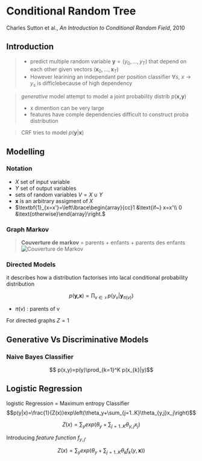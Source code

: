 # Conditional Random Tree
Charles Sutton et al., _An Introduction to Conditional Random Field_, 2010
## Introduction

> - predict multiple random variable $\textbf{y}=(y_0,...,y_T)$ that depend on each other given vectors $(\textbf{x}_0,...,\textbf{x}_T)$
> - However learining an independant per position classifier $\forall s ,~x \to y_s$ is difficlebecause of high dependency

>_generative_ model attempt to model a joint probability distrib $p(\textbf{x,y})$
> -  x dimention can be very large
> - features have comple dependencies
difficult to construct proba distribution

>CRF tries to model $p(\textbf{y}|\textbf{x})$

## Modelling
### Notation
- $X$ set of input variable
- $Y$ set of output variables
- sets of random variables $V=X\cup Y$
- $\textbf{x}$ is an arbitrary assigment of $X$
- $\textbf{1}_{x=x'}=\left\lbrace\begin{array}{cc}1 &\text{if~} x=x'\\ 0 &\text{otherwise}\end{array}\right.$

### Graph Markov
> **Couverture de markov** = parents + enfants + parents des enfants
>![Couverture de Markov](https://upload.wikimedia.org/wikipedia/commons/e/ea/MarkovBlanket.png)
 
### Directed Models
it describes how  a distribution factorises into lacal conditional probability distribution

$$p(\textbf{y,x})=\prod_{v\in\mathcal{V}}p(y_v|\textbf{y}_{\pi(v)})$$
- $\pi(v)$ : parents of v

For directed graphs $Z=1$

## Generative Vs Discriminative Models

### Naive Bayes Classifier
$$ p(x,y)=p(y)\prod_{k=1}^K p(x_{k}|y)$$ 

## Logistic Regression
logistic Regression = Maximum entropy Classifier  
 $$p(y|x)=\frac{1}{Z(x)}exp\left(\theta_y+\sum_{j=1..K}\theta_{y,j}x_j\right)$$
 
 $$Z(x)=\sum_y exp\left(\theta_y+\sum_{j=1..K}\theta_{y,j}x_j\right)$$
 
 Introducing *feature function* $f_{y,j'}$
 
 $$Z(x)=\sum_y exp\left(\theta_y+\sum_{j=1..K}\theta_{k}f_{k}(y,\textbf{x})\right)$$
 
